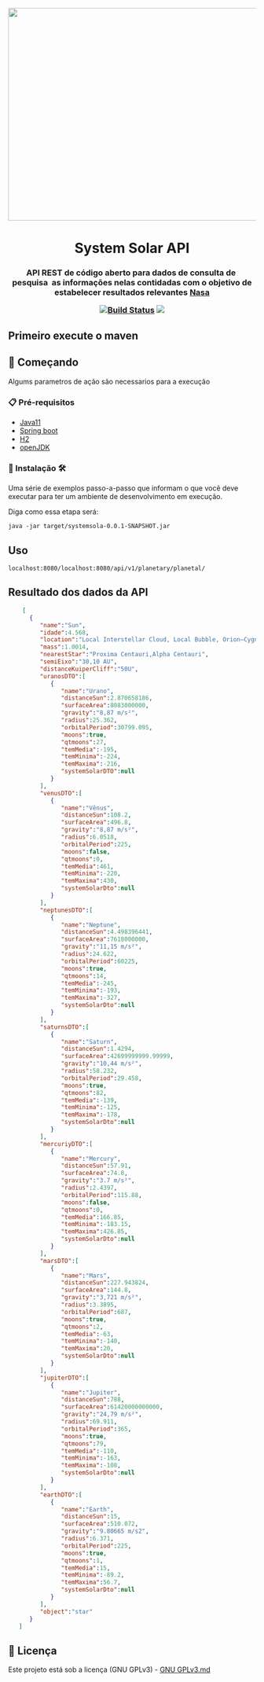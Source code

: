 <p align="center"><img src="img/icon.gif" width = "833px" height="433px"></p>

<h1 align="center">System Solar API</h1>

<h3 align="center">
API REST de código aberto para dados de consulta de  pesquisa  as informações nelas contidadas com o objetivo de estabelecer resultados relevantes <a href="https://solarsystem.nasa.gov/" target="_blank">Nasa</a>
 <a href="https://www.iau2006.org/"usando como base organizacional um sistema de CRUD
<p align="center">
 
<a href="https://app.travis-ci.com/Mario23junior/solar-system-api.svg?branch=main" target="_blank"> [![Build Status](https://app.travis-ci.com/Mario23junior/solar-system-api.svg?branch=main)](https://app.travis-ci.com/Mario23junior/solar-system-api.svg?branch=main)
<a href="https://en.wikipedia.org/wiki/Representational_state_transfer"><img src="https://img.shields.io/badge/interface-REST-brightgreen.svg?longCache=true&style=flat-square" target="_blank"></a>
</p>
  
## Primeiro execute o maven 

## 🚀 Começando

Algums parametros de ação são necessarios para a execução
### 📋 Pré-requisitos
 
* [Java11](http://www.dropwizard.io/1.0.2/docs/)
* [Spring boot](https://spring.io/projects/spring-boot)
* [H2](https://www.h2database.com/html/main.html)
* [openJDK](https://maven.apache.org/)
 
### 🔧 Instalação 🛠️ 

Uma série de exemplos passo-a-passo que informam o que você deve executar para ter um ambiente de desenvolvimento em execução.

Diga como essa etapa será:

```
java -jar target/systemsola-0.0.1-SNAPSHOT.jar

```
 
## Uso

```
localhost:8080/localhost:8080/api/v1/planetary/planetal/
```

## Resultado dos dados da API

 ```json
     [
       {
          "name":"Sun",
          "idade":4.568,
          "location":"Local Interstellar Cloud, Local Bubble, Orion–Cygnus Arm, Milky Way",
          "mass":1.0014,
          "nearestStar":"Proxima Centauri,Alpha Centauri",
          "semiEixo":"30,10 AU",
          "distanceKuiperCliff":"50U",
          "uranosDTO":[
             {
                "name":"Urano",
                "distanceSun":2.870658186,
                "surfaceArea":8083000000,
                "gravity":"8,87 m/s²",
                "radius":25.362,
                "orbitalPeriod":30799.095,
                "moons":true,
                "qtmoons":27,
                "temMedia":-195,
                "temMinima":-224,
                "temMaxima":-216,
                "systemSolarDTO":null
             }
          ],
          "venusDTO":[
             {
                "name":"Vênus",
                "distanceSun":108.2,
                "surfaceArea":496.8,
                "gravity":"8,87 m/s²",
                "radius":6.0518,
                "orbitalPeriod":225,
                "moons":false,
                "qtmoons":0,
                "temMedia":461,
                "temMinima":-220,
                "temMaxima":430,
                "systemSolarDto":null
             }
          ],
          "neptunesDTO":[
             {
                "name":"Neptune",
                "distanceSun":4.498396441,
                "surfaceArea":7618000000,
                "gravity":"11,15 m/s²",
                "radius":24.622,
                "orbitalPeriod":60225,
                "moons":true,
                "qtmoons":14,
                "temMedia":-245,
                "temMinima":-193,
                "temMaxima":-327,
                "systemSolarDto":null
             }
          ],
          "saturnsDTO":[
             {
                "name":"Saturn",
                "distanceSun":1.4294,
                "surfaceArea":42699999999.99999,
                "gravity":"10,44 m/s²",
                "radius":58.232,
                "orbitalPeriod":29.458,
                "moons":true,
                "qtmoons":82,
                "temMedia":-139,
                "temMinima":-125,
                "temMaxima":-178,
                "systemSolarDto":null
             }
          ],
          "mercuriyDTO":[
             {
                "name":"Mercury",
                "distanceSun":57.91,
                "surfaceArea":74.8,
                "gravity":"3.7 m/s²",
                "radius":2.4397,
                "orbitalPeriod":115.88,
                "moons":false,
                "qtmoons":0,
                "temMedia":166.85,
                "temMinima":-183.15,
                "temMaxima":426.85,
                "systemSolarDto":null
             }
          ],
          "marsDTO":[
             {
                "name":"Mars",
                "distanceSun":227.943824,
                "surfaceArea":144.8,
                "gravity":"3,721 m/s²",
                "radius":3.3895,
                "orbitalPeriod":687,
                "moons":true,
                "qtmoons":2,
                "temMedia":-63,
                "temMinima":-140,
                "temMaxima":20,
                "systemSolarDto":null
             }
          ],
          "jupiterDTO":[
             {
                "name":"Jupiter",
                "distanceSun":788,
                "surfaceArea":61420000000000,
                "gravity":"24,79 m/s²",
                "radius":69.911,
                "orbitalPeriod":365,
                "moons":true,
                "qtmoons":79,
                "temMedia":-110,
                "temMinima":-163,
                "temMaxima":-108,
                "systemSolarDto":null
             }
          ],
          "earthDTO":[
             {
                "name":"Earth",
                "distanceSun":15,
                "surfaceArea":510.072,
                "gravity":"9.80665 m/s2",
                "radius":6.371,
                "orbitalPeriod":225,
                "moons":true,
                "qtmoons":1,
                "temMedia":15,
                "temMinima":-89.2,
                "temMaxima":56.7,
                "systemSolarDto":null
             }
          ],
          "object":"star"
       }
    ]
 
```
 
## 📄 Licença
 
Este projeto está sob a licença (GNU GPLv3) - [GNU GPLv3.md](https://www.gnu.org/licenses/gpl-3.0.pt-br.html)
